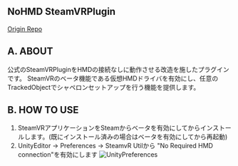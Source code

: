 ## NoHMD SteamVRPlugin
[Origin Repo](https://github.com/ValveSoftware/steamvr_unity_plugin)

## A. ABOUT
公式のSteamVRPluginをHMDの接続なしに動作させる改造を施したプラグインです。
SteamVRのベータ機能である仮想HMDドライバを有効にし、任意のTrackedObjectでシャペロンセットアップを行う機能を提供します。

## B. HOW TO USE
1. SteamVRアプリケーションをSteamからベータを有効にしてからインストールします。(既にインストール済みの場合はベータを有効にしてから再起動)
2. UnityEditor -> Preferences -> SteamvR Utilから "No Required HMD connection"を有効にします
![UnityPreferences](https://i.imgur.com/1M1dGyW.jpg)